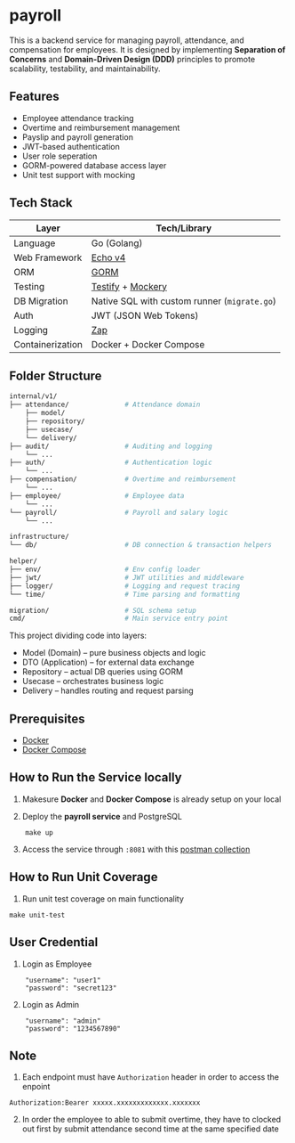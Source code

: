 # payroll

This is a backend service for managing payroll, attendance, and compensation for employees. It is designed by implementing **Separation of Concerns** and **Domain-Driven Design (DDD)** principles to promote scalability, testability, and maintainability.

## Features

- Employee attendance tracking
- Overtime and reimbursement management
- Payslip and payroll generation
- JWT-based authentication
- User role seperation
- GORM-powered database access layer
- Unit test support with mocking

## Tech Stack

| Layer            | Tech/Library                                                                                  |
| ---------------- | --------------------------------------------------------------------------------------------- |
| Language         | Go (Golang)                                                                                   |
| Web Framework    | [Echo v4](https://echo.labstack.com)                                                          |
| ORM              | [GORM](https://gorm.io/)                                                                      |
| Testing          | [Testify](https://github.com/stretchr/testify) + [Mockery](https://github.com/vektra/mockery) |
| DB Migration     | Native SQL with custom runner (`migrate.go`)                                                  |
| Auth             | JWT (JSON Web Tokens)                                                                         |
| Logging          | [Zap](https://github.com/uber-go/zap)                                                         |
| Containerization | Docker + Docker Compose                                                                       |

## Folder Structure

```bash
internal/v1/
├── attendance/              # Attendance domain
    ├── model/
    ├── repository/
    ├── usecase/
    └── delivery/
├── audit/                   # Auditing and logging
    └── ...
├── auth/                    # Authentication logic
    └── ...
├── compensation/            # Overtime and reimbursement
    └── ...
├── employee/                # Employee data
    └── ...
└── payroll/                 # Payroll and salary logic
    └── ...

infrastructure/
└── db/                      # DB connection & transaction helpers

helper/
├── env/                     # Env config loader
├── jwt/                     # JWT utilities and middleware
├── logger/                  # Logging and request tracing
└── time/                    # Time parsing and formatting

migration/                   # SQL schema setup
cmd/                         # Main service entry point
```

This project dividing code into layers:

- Model (Domain) – pure business objects and logic
- DTO (Application) – for external data exchange
- Repository – actual DB queries using GORM
- Usecase – orchestrates business logic
- Delivery – handles routing and request parsing

## Prerequisites

- [Docker](https://www.docker.com/)
- [Docker Compose](https://docs.docker.com/compose/)

## How to Run the Service locally

1. Makesure **Docker** and **Docker Compose** is already setup on your local

2. Deploy the **payroll service** and PostgreSQL

```
    make up
```

3. Access the service through `:8081` with this [postman collection]()

## How to Run Unit Coverage

1. Run unit test coverage on main functionality

```
make unit-test
```

## User Credential

1. Login as Employee

```
    "username": "user1"
    "password": "secret123"
```

2. Login as Admin

```
    "username": "admin"
    "password": "1234567890"
```

## Note

1. Each endpoint must have `Authorization` header in order to access the enpoint

```
Authorization:Bearer xxxxx.xxxxxxxxxxxxx.xxxxxxx
```

2. In order the employee to able to submit overtime, they have to clocked out first by submit attendance second time at the same specified date
